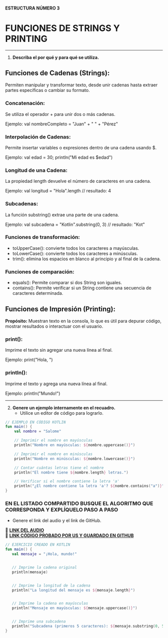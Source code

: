 #### ESTRUCTURA NÚMERO 3
# FUNCIONES DE STRINGS Y PRINTING

---

1. **Describa el por qué y para qué se utiliza.**

## Funciones de Cadenas (Strings):

Permiten manipular y transformar texto, desde unir cadenas hasta extraer partes específicas o cambiar su formato.

### Concatenación:

Se utiliza el operador + para unir dos o más cadenas.

Ejemplo: val nombreCompleto = "Juan" + " " + "Pérez"

### Interpolación de Cadenas:

Permite insertar variables o expresiones dentro de una cadena usando $.

Ejemplo: val edad = 30; println("Mi edad es $edad")

### Longitud de una Cadena:

La propiedad length devuelve el número de caracteres en una cadena.

Ejemplo: val longitud = "Hola".length // resultado: 4

### Subcadenas:

La función substring() extrae una parte de una cadena.

Ejemplo: val subcadena = "Kotlin".substring(0, 3) // resultado: "Kot"

### Funciones de transformación:

* toUpperCase(): convierte todos los caracteres a mayúsculas.
* toLowerCase(): convierte todos los caracteres a minúsculas.
* trim(): elimina los espacios en blanco al principio y al final de la cadena.

### Funciones de comparación:

* equals(): Permite comparar si dos String son iguales.
* contains(): Permite verificar si un String contiene una secuencia de caracteres determinada.

## Funciones de Impresión (Printing):

**Propósito:** Muestran texto en la consola, lo que es útil para depurar código, mostrar resultados o interactuar con el usuario.

### print():

Imprime el texto sin agregar una nueva línea al final.

Ejemplo: print("Hola, ")

### println():

Imprime el texto y agrega una nueva línea al final.

Ejemplo: println("Mundo!")

---
   
2. **Genere un ejemplo internamente en el recuadro.**  
   - Utilice un editor de código para lograrlo.
```kotlin
// EJEMPLO EN CÓDIGO KOTLIN
fun main() {  
    val nombre = "Salome"  

    // Imprimir el nombre en mayúsculas  
    println("Nombre en mayúsculas: ${nombre.uppercase()}")  

    // Imprimir el nombre en minúsculas  
    println("Nombre en minúsculas: ${nombre.lowercase()}")  

    // Contar cuántas letras tiene el nombre  
    println("El nombre tiene ${nombre.length} letras.")  

    // Verificar si el nombre contiene la letra 'a'  
    println("¿El nombre contiene la letra 'a'? ${nombre.contains("a")}")  
}  
```

### EN EL LISTADO COMPARTIDO BUSQUE EL ALGORITMO QUE CORRESPONDA Y EXPLÍQUELO PASO A PASO  
- Genere el link del audio y el link de GitHub.  

🔗 **[LINK DEL AUDIO]()**  
🔗 **[LINK CÓDIGO PROBADO POR US Y GUARDADO EN GITHUB]()**

```kotlin
// EJERCICIO CREADO EN KOTLIN
fun main() {
   val mensaje = "¡Hola, mundo!"


   // Imprime la cadena original
   println(mensaje)


   // Imprime la longitud de la cadena
   println("La longitud del mensaje es ${mensaje.length}")


   // Imprime la cadena en mayúsculas
   println("Mensaje en mayúsculas: ${mensaje.uppercase()}")


   // Imprime una subcadena
   println("Subcadena (primeros 5 caracteres): ${mensaje.substring(0, 5)}")
}
```
